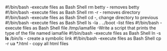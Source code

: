 #!/bin/bash -execute files as Bash Shell
rm betty - removes betty
#!/bin/bash -execute files as Bash Shell
rm -r - removes directory
#!/bin/bash -execute files as Bash Shell
cd -, change directory to previous
#!/bin/bash -execute files as Bash Shell
ls -la . ../boot -list files
#!/bin/bash -execute files as Bash Shell
file /tmp/iamafile -Write a script that prints the type of the file named iamafile
#!/bin/bash -execute files as Bash Shell
ln -s __ls__ /bin/ls - create a symbolic link
#!/bin/bash -execute files as Bash Shell
cp -r ua *.html - copy all html files

